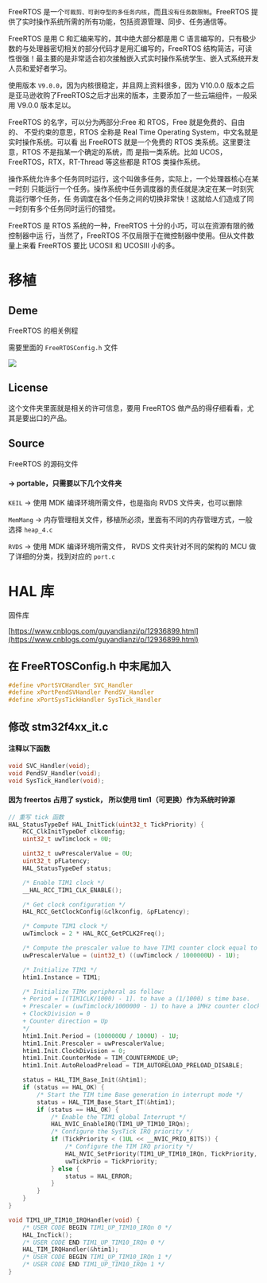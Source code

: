 FreeRTOS 是一个`可裁剪、可剥夺型的多任务内核`，而且`没有任务数限制`。FreeRTOS 提供了实时操作系统所需的所有功能，包括资源管理、同步、任务通信等。

FreeRTOS 是用 C 和汇编来写的，其中绝大部分都是用 C 语言编写的，只有极少数的与处理器密切相关的部分代码才是用汇编写的，FreeRTOS 结构简洁，可读性很强！最主要的是非常适合初次接触嵌入式实时操作系统学生、嵌入式系统开发人员和爱好者学习。

使用版本 `V9.0.0`，因为内核很稳定，并且网上资料很多，因为 V10.0.0 版本之后是亚马逊收购了FreeRTOS之后才出来的版本，主要添加了一些云端组件，一般采用 V9.0.0 版本足以。

 FreeRTOS 的名字，可以分为两部分:Free 和 RTOS，Free 就是免费的、自由的、 不受约束的意思，RTOS 全称是 Real Time Operating System，中文名就是实时操作系统。可以看 出 FreeROTS 就是一个免费的 RTOS 类系统。这里要注意，RTOS 不是指某一个确定的系统，而 是指一类系统。比如 UCOS，FreeRTOS，RTX，RT-Thread 等这些都是 RTOS 类操作系统。 

操作系统允许多个任务同时运行，这个叫做多任务，实际上，一个处理器核心在某一时刻 只能运行一个任务。操作系统中任务调度器的责任就是决定在某一时刻究竟运行哪个任务，任 务调度在各个任务之间的切换非常快！这就给人们造成了同一时刻有多个任务同时运行的错觉。 

FreeRTOS 是 RTOS 系统的一种，FreeRTOS 十分的小巧，可以在资源有限的微控制器中运 行，当然了，FreeRTOS 不仅局限于在微控制器中使用。但从文件数量上来看 FreeRTOS 要比 UCOSII 和 UCOSIII 小的多。  



# 移植
## Deme 
FreeRTOS 的相关例程

需要里面的  `FreeRTOSConfig.h` 文件

![](https://cdn.nlark.com/yuque/0/2024/png/25850055/1705044896586-c81fd625-c230-4a4a-9ae2-c866f4541d10.png)

##  License
这个文件夹里面就是相关的许可信息，要用 FreeRTOS 做产品的得仔细看看，尤其是要出口的产品。  

##  Source  
 FreeRTOS 的源码文件  

####  -> portable，只需要以下几个文件夹
`KEIL` ->  使用 MDK 编译环境所需文件，也是指向 RVDS 文件夹，也可以删除

`MemMang` -> 内存管理相关文件，移植所必须，里面有不同的内存管理方式，一般选择 `heap_4.c`

`RVDS` -> 使用 MDK 编译环境所需文件， RVDS 文件夹针对不同的架构的 MCU 做了详细的分类，找到对应的 `port.c`



# HAL 库
固件库

[https://www.cnblogs.com/guyandianzi/p/12936899.html](https://www.cnblogs.com/guyandianzi/p/12936899.html)

## 在 FreeRTOSConfig.h 中末尾加入
```c
#define vPortSVCHandler SVC_Handler
#define xPortPendSVHandler PendSV_Handler
#define xPortSysTickHandler SysTick_Handler
```



## 修改 stm32f4xx_it.c
#### 注释以下函数
```c
void SVC_Handler(void);
void PendSV_Handler(void);
void SysTick_Handler(void);
```

#### 因为 freertos 占用了 systick， 所以使用 tim1（可更换）作为系统时钟源
```c
// 重写 tick 函数
HAL_StatusTypeDef HAL_InitTick(uint32_t TickPriority) {
    RCC_ClkInitTypeDef clkconfig;
    uint32_t uwTimclock = 0U;

    uint32_t uwPrescalerValue = 0U;
    uint32_t pFLatency;
    HAL_StatusTypeDef status;

    /* Enable TIM1 clock */
    __HAL_RCC_TIM1_CLK_ENABLE();

    /* Get clock configuration */
    HAL_RCC_GetClockConfig(&clkconfig, &pFLatency);

    /* Compute TIM1 clock */
    uwTimclock = 2 * HAL_RCC_GetPCLK2Freq();

    /* Compute the prescaler value to have TIM1 counter clock equal to 1MHz */
    uwPrescalerValue = (uint32_t) ((uwTimclock / 1000000U) - 1U);

    /* Initialize TIM1 */
    htim1.Instance = TIM1;

    /* Initialize TIMx peripheral as follow:
    + Period = [(TIM1CLK/1000) - 1]. to have a (1/1000) s time base.
    + Prescaler = (uwTimclock/1000000 - 1) to have a 1MHz counter clock.
    + ClockDivision = 0
    + Counter direction = Up
    */
    htim1.Init.Period = (1000000U / 1000U) - 1U;
    htim1.Init.Prescaler = uwPrescalerValue;
    htim1.Init.ClockDivision = 0;
    htim1.Init.CounterMode = TIM_COUNTERMODE_UP;
    htim1.Init.AutoReloadPreload = TIM_AUTORELOAD_PRELOAD_DISABLE;

    status = HAL_TIM_Base_Init(&htim1);
    if (status == HAL_OK) {
        /* Start the TIM time Base generation in interrupt mode */
        status = HAL_TIM_Base_Start_IT(&htim1);
        if (status == HAL_OK) {
            /* Enable the TIM1 global Interrupt */
            HAL_NVIC_EnableIRQ(TIM1_UP_TIM10_IRQn);
            /* Configure the SysTick IRQ priority */
            if (TickPriority < (1UL << __NVIC_PRIO_BITS)) {
                /* Configure the TIM IRQ priority */
                HAL_NVIC_SetPriority(TIM1_UP_TIM10_IRQn, TickPriority, 0U);
                uwTickPrio = TickPriority;
            } else {
                status = HAL_ERROR;
            }
        }
    }
}

void TIM1_UP_TIM10_IRQHandler(void) {
    /* USER CODE BEGIN TIM1_UP_TIM10_IRQn 0 */
    HAL_IncTick();
    /* USER CODE END TIM1_UP_TIM10_IRQn 0 */
    HAL_TIM_IRQHandler(&htim1);
    /* USER CODE BEGIN TIM1_UP_TIM10_IRQn 1 */
    /* USER CODE END TIM1_UP_TIM10_IRQn 1 */
}
```



